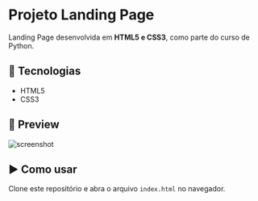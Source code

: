 # Projeto Landing Page

Landing Page desenvolvida em **HTML5 e CSS3**, como parte do curso de Python.

## 🚀 Tecnologias
- HTML5
- CSS3

## 📸 Preview
![screenshot](./assets/img/main-bg.svg)

## ▶️ Como usar
Clone este repositório e abra o arquivo `index.html` no navegador.